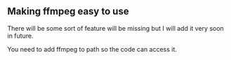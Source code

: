 ## Making ffmpeg easy to use

There will be some sort of feature will be missing but I will add it very soon in future.

You need to add ffmpeg to path so the code can access it.
